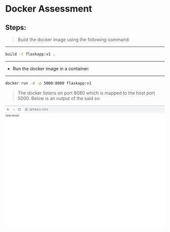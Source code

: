 # Docker Assessment

Steps:
---
> Build the docker image using the following command:
---
```bash
build -t flaskapp:v1 .
```
---
- Run the docker image in a container:
---
```bash
docker run -d -p 5000:8080 flaskapp:v1
```

> The docker listens on port 8080 which is mapped to the host port 5000. Below is an output of the said so:


![docker_op](https://github.com/Sri-krishna98/Quantiphi-Pre-Assessment/blob/master/Docker/docker_output.png?raw=true)

